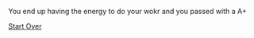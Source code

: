 You end up having the energy to do your wokr and you passed with a A+

[Start Over](../HavingHwDue.md)

